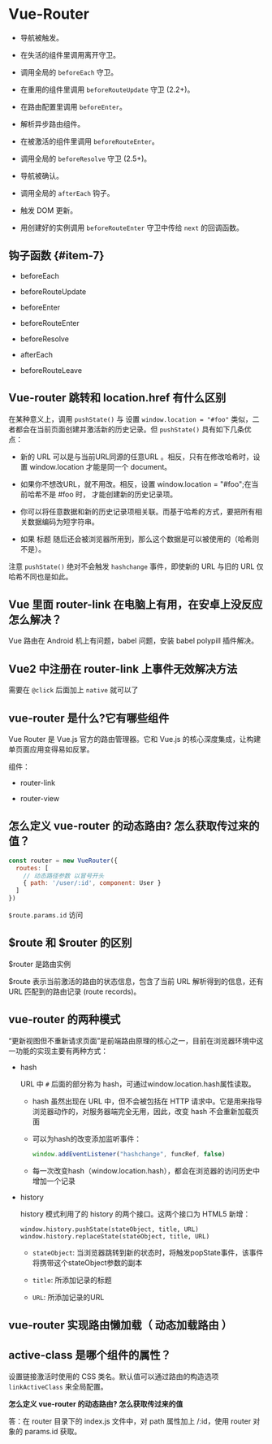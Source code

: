 # Vue-Router

* 导航被触发。

* 在失活的组件里调用离开守卫。

* 调用全局的 `beforeEach` 守卫。

* 在重用的组件里调用 `beforeRouteUpdate` 守卫 \(2.2+\)。

* 在路由配置里调用 `beforeEnter`。

* 解析异步路由组件。

* 在被激活的组件里调用 `beforeRouteEnter`。

* 调用全局的 `beforeResolve` 守卫 \(2.5+\)。

* 导航被确认。

* 调用全局的 `afterEach` 钩子。

* 触发 DOM 更新。

* 用创建好的实例调用 `beforeRouteEnter` 守卫中传给 `next` 的回调函数。

## 钩子函数 {#item-7}

* beforeEach

* beforeRouteUpdate

* beforeEnter

* beforeRouteEnter

* beforeResolve

* afterEach

* beforeRouteLeave

## Vue-router 跳转和 location.href 有什么区别

在某种意义上，调用 `pushState()` 与 设置 `window.location = "#foo"` 类似，二者都会在当前页面创建并激活新的历史记录。但 `pushState()` 具有如下几条优点：

* 新的 URL 可以是与当前URL同源的任意URL 。相反，只有在修改哈希时，设置 window.location 才能是同一个 document。

* 如果你不想改URL，就不用改。相反，设置 window.location = "#foo";在当前哈希不是 #foo 时， 才能创建新的历史记录项。

* 你可以将任意数据和新的历史记录项相关联。而基于哈希的方式，要把所有相关数据编码为短字符串。 

* 如果 标题 随后还会被浏览器所用到，那么这个数据是可以被使用的（哈希则不是）。

注意 `pushState()` 绝对不会触发 `hashchange` 事件，即使新的 URL 与旧的 URL 仅哈希不同也是如此。

## Vue 里面 router-link 在电脑上有用，在安卓上没反应怎么解决？

Vue 路由在 Android 机上有问题，babel 问题，安装 babel polypill 插件解决。

## Vue2 中注册在 router-link 上事件无效解决方法

需要在 `@click` 后面加上 `native` 就可以了

## vue-router 是什么?它有哪些组件

Vue Router 是 Vue.js 官方的路由管理器。它和 Vue.js 的核心深度集成，让构建单页面应用变得易如反掌。

组件：

* router-link

* router-view

## 怎么定义 vue-router 的动态路由? 怎么获取传过来的值？

```js
const router = new VueRouter({
  routes: [
    // 动态路径参数 以冒号开头
    { path: '/user/:id', component: User }
  ]
})

```

`$route.params.id` 访问

## $route 和 $router 的区别

$router 是路由实例

$route 表示当前激活的路由的状态信息，包含了当前 URL 解析得到的信息，还有 URL 匹配到的路由记录 (route records)。

## vue-router 的两种模式

“更新视图但不重新请求页面”是前端路由原理的核心之一，目前在浏览器环境中这一功能的实现主要有两种方式：

* hash

  URL 中 `#` 后面的部分称为 hash，可通过window.location.hash属性读取。

  * hash 虽然出现在 URL 中，但不会被包括在 HTTP 请求中。它是用来指导浏览器动作的，对服务器端完全无用，因此，改变 hash 不会重新加载页面

  * 可以为hash的改变添加监听事件：

    ```js
    window.addEventListener("hashchange", funcRef, false)
    ```

  * 每一次改变hash（window.location.hash），都会在浏览器的访问历史中增加一个记录

* history

  history 模式利用了的 history 的两个接口。这两个接口为 HTML5 新增：

  ```
  window.history.pushState(stateObject, title, URL)
  window.history.replaceState(stateObject, title, URL)
  ```

  * `stateObject`: 当浏览器跳转到新的状态时，将触发popState事件，该事件将携带这个stateObject参数的副本

  * `title`: 所添加记录的标题

  * `URL`: 所添加记录的URL



## vue-router 实现路由懒加载（ 动态加载路由 ）

## active-class 是哪个组件的属性？

设置链接激活时使用的 CSS 类名。默认值可以通过路由的构造选项 `linkActiveClass` 来全局配置。

**怎么定义 vue-router 的动态路由? 怎么获取传过来的值**

答：在 router 目录下的 index.js 文件中，对 path 属性加上 /:id，使用 router 对象的 params.id 获取。

